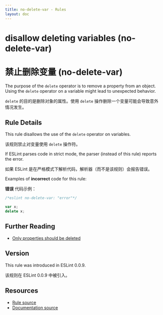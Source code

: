 ```yaml
---
title: no-delete-var - Rules
layout: doc
---
```

<!-- Note: No pull requests accepted for this file. See README.md in the root directory for details. -->

# disallow deleting variables (no-delete-var)

# 禁止删除变量 (no-delete-var)

The purpose of the `delete` operator is to remove a property from an object. Using the `delete` operator on a variable might lead to unexpected behavior.

`delete` 的目的是删除对象的属性。使用 `delete` 操作删除一个变量可能会导致意外情况发生。

## Rule Details

This rule disallows the use of the `delete` operator on variables.

该规则禁止对变量使用 `delete` 操作符。

If ESLint parses code in strict mode, the parser (instead of this rule) reports the error.

如果 ESLint 是在严格模式下解析代码，解析器（而不是该规则）会报告错误。

Examples of **incorrect** code for this rule:

**错误** 代码示例：

```js
/*eslint no-delete-var: "error"*/

var x;
delete x;
```

## Further Reading

* [Only properties should be deleted](http://jslinterrors.com/only-properties-should-be-deleted/)

## Version

This rule was introduced in ESLint 0.0.9.

该规则在 ESLint 0.0.9 中被引入。

## Resources

* [Rule source](https://github.com/eslint/eslint/tree/master/lib/rules/no-delete-var.js)
* [Documentation source](https://github.com/eslint/eslint/tree/master/docs/rules/no-delete-var.md)
